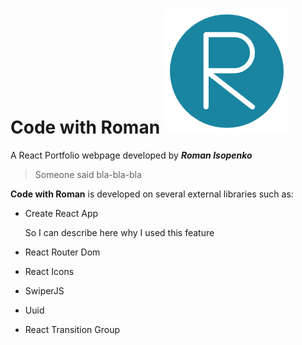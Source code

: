 # Code with Roman ![This is my logo!](/src/assets/images/logo-dark.png)

A React Portfolio webpage developed by ***Roman Isopenko***

> Someone said bla-bla-bla

**Code with Roman** is developed on several external libraries such as:

- Create React App

    So I can describe here why I used this feature

- React Router Dom
- React Icons
- SwiperJS
- Uuid
- React Transition Group